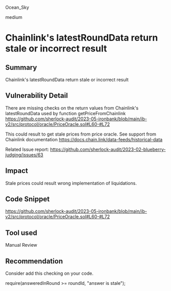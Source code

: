 Ocean_Sky

medium

# Chainlink's latestRoundData return stale or incorrect result

## Summary
Chainlink's latestRoundData return stale or incorrect result

## Vulnerability Detail
There are missing checks on the return values from Chainlink's latestRoundData used by function getPriceFromChainlink
https://github.com/sherlock-audit/2023-05-ironbank/blob/main/ib-v2/src/protocol/oracle/PriceOracle.sol#L60-#L72

This could result to get stale prices from price oracle. See support from Chainlink documentation
https://docs.chain.link/data-feeds/historical-data

Related Issue report:
https://github.com/sherlock-audit/2023-02-blueberry-judging/issues/63

## Impact
Stale prices could result wrong implementation of liquidations.

## Code Snippet
https://github.com/sherlock-audit/2023-05-ironbank/blob/main/ib-v2/src/protocol/oracle/PriceOracle.sol#L60-#L72

## Tool used

Manual Review

## Recommendation
Consider add this checking on your code.

require(answeredInRound >= roundId, "answer is stale");
